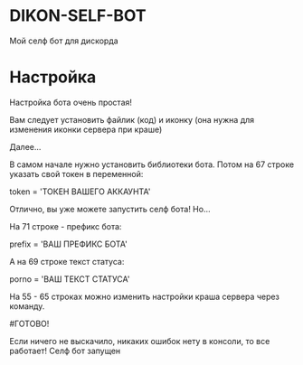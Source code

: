 # DIKON-SELF-BOT
Мой селф бот для дискорда

# Настройка

Настройка бота очень простая!

Вам следует установить файлик (код) и иконку (она нужна для изменения иконки сервера при краше)

Далее...

В самом начале нужно установить библиотеки бота. Потом на 67 строке указать свой токен в переменной:

token = 'ТОКЕН ВАШЕГО АККАУНТА'

Отлично, вы уже можете запустить селф бота! Но...

На 71 строке - префикс бота:

prefix = 'ВАШ ПРЕФИКС БОТА'

А на 69 строке текст статуса:

porno = 'ВАШ ТЕКСТ СТАТУСА'

На 55 - 65 строках можно изменить настройки краша сервера через команду.

#ГОТОВО!

Если ничего не выскачило, никаких ошибок нету в консоли, то  все работает! Селф бот запущен
